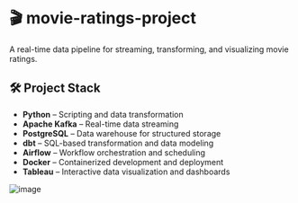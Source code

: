 # 🎬 movie-ratings-project

A real-time data pipeline for streaming, transforming, and visualizing movie ratings.

## 🛠️ Project Stack

- **Python** – Scripting and data transformation
- **Apache Kafka** – Real-time data streaming
- **PostgreSQL** – Data warehouse for structured storage
- **dbt** – SQL-based transformation and data modeling
- **Airflow** – Workflow orchestration and scheduling
- **Docker** – Containerized development and deployment
- **Tableau** – Interactive data visualization and dashboards

![image](https://github.com/user-attachments/assets/869bcbf7-4c0e-494e-bf99-53850560836a)
